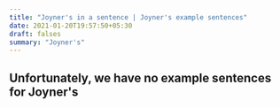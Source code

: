 ```yaml
---
title: "Joyner's in a sentence | Joyner's example sentences"
date: 2021-01-20T19:57:50+05:30
draft: falses
summary: "Joyner's"
---
```

## Unfortunately, we have no example sentences for Joyner's                 
